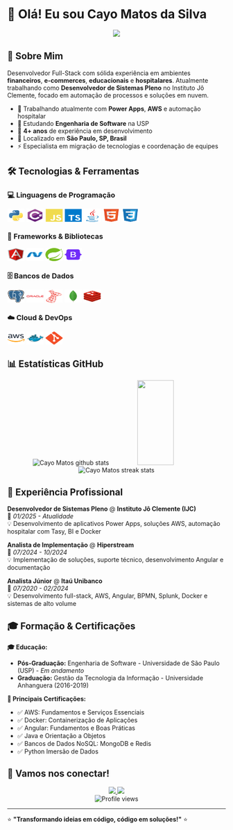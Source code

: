 # 👋 Olá! Eu sou Cayo Matos da Silva

<div align="center">
  <img src="https://readme-typing-svg.herokuapp.com/?color=00bfbf&size=35&center=true&vCenter=true&width=1000&lines=Desenvolvedor+Full-Stack;+27+anos+de+idade;Especialista+em+Sistemas+Financeiros;Apaixonado+por+Tecnologia!" />
</div>

## 🚀 Sobre Mim

Desenvolvedor Full-Stack com sólida experiência em ambientes **financeiros**, **e-commerces**, **educacionais** e **hospitalares**. Atualmente trabalhando como **Desenvolvedor de Sistemas Pleno** no Instituto Jô Clemente, focado em automação de processos e soluções em nuvem.

- 🔭 Trabalhando atualmente com **Power Apps**, **AWS** e automação hospitalar
- 🌱 Estudando **Engenharia de Software** na USP
- 💼 **4+ anos** de experiência em desenvolvimento
- 📍 Localizado em **São Paulo, SP, Brasil**
- ⚡ Especialista em migração de tecnologias e coordenação de equipes

## 🛠️ Tecnologias & Ferramentas

### 💻 Linguagens de Programação
<div style="display: inline_block">
  <img align="center" alt="Python" height="30" width="40" src="https://raw.githubusercontent.com/devicons/devicon/master/icons/python/python-original.svg">
  <img align="center" alt="Csharp" height="30" width="40" src="https://raw.githubusercontent.com/devicons/devicon/master/icons/csharp/csharp-original.svg">
  <img align="center" alt="JavaScript" height="30" width="40" src="https://raw.githubusercontent.com/devicons/devicon/master/icons/javascript/javascript-plain.svg">
  <img align="center" alt="TypeScript" height="30" width="40" src="https://raw.githubusercontent.com/devicons/devicon/master/icons/typescript/typescript-plain.svg">
  <img align="center" alt="Java" height="30" width="40" src="https://raw.githubusercontent.com/devicons/devicon/master/icons/java/java-original.svg">
  <img align="center" alt="HTML5" height="30" width="40" src="https://raw.githubusercontent.com/devicons/devicon/master/icons/html5/html5-original.svg">
  <img align="center" alt="CSS3" height="30" width="40" src="https://raw.githubusercontent.com/devicons/devicon/master/icons/css3/css3-original.svg">
</div>

### 🔧 Frameworks & Bibliotecas
<div style="display: inline_block">
  <img align="center" alt="Angular" height="30" width="40" src="https://raw.githubusercontent.com/devicons/devicon/master/icons/angularjs/angularjs-original.svg">
  <img align="center" alt="DotNet" height="30" width="40" src="https://raw.githubusercontent.com/devicons/devicon/master/icons/dot-net/dot-net-original.svg">
  <img align="center" alt="Spring" height="30" width="40" src="https://raw.githubusercontent.com/devicons/devicon/master/icons/spring/spring-original.svg">
  <img align="center" alt="Bootstrap" height="30" width="40" src="https://raw.githubusercontent.com/devicons/devicon/master/icons/bootstrap/bootstrap-plain.svg">
</div>

### 🗄️ Bancos de Dados
<div style="display: inline_block">
  <img align="center" alt="PostgreSQL" height="30" width="40" src="https://raw.githubusercontent.com/devicons/devicon/master/icons/postgresql/postgresql-original.svg">
  <img align="center" alt="Oracle" height="30" width="40" src="https://raw.githubusercontent.com/devicons/devicon/master/icons/oracle/oracle-original.svg">
  <img align="center" alt="SQLServer" height="30" width="40" src="https://raw.githubusercontent.com/devicons/devicon/master/icons/microsoftsqlserver/microsoftsqlserver-plain.svg">
  <img align="center" alt="MongoDB" height="30" width="40" src="https://raw.githubusercontent.com/devicons/devicon/master/icons/mongodb/mongodb-original.svg">
  <img align="center" alt="Redis" height="30" width="40" src="https://raw.githubusercontent.com/devicons/devicon/master/icons/redis/redis-original.svg">
</div>

### ☁️ Cloud & DevOps
<div style="display: inline_block">
  <img align="center" alt="AWS" height="30" width="40" src="https://raw.githubusercontent.com/devicons/devicon/master/icons/amazonwebservices/amazonwebservices-original.svg">
  <img align="center" alt="Docker" height="30" width="40" src="https://raw.githubusercontent.com/devicons/devicon/master/icons/docker/docker-original.svg">
  <img align="center" alt="Git" height="30" width="40" src="https://raw.githubusercontent.com/devicons/devicon/master/icons/git/git-original.svg">
</div>

## 📊 Estatísticas GitHub

<div align="center">
  <img width="49%" height="195px" src="https://github-readme-stats.vercel.app/api?username=cayomattos&show_icons=true&count_private=true&hide_border=true&title_color=00bfbf&icon_color=00bfbf&text_color=c9d1d9&bg_color=0d1117" alt="Cayo Matos github stats" /> 
  <img width="41%" height="195px" src="https://github-readme-stats.vercel.app/api/top-langs/?username=cayomattos&layout=compact&hide_border=true&title_color=00bfbf&text_color=00bfbf&bg_color=0d1117" />
</div>

<div align="center">
  <img src="https://github-readme-streak-stats.herokuapp.com?user=cayomattos&theme=dark&hide_border=true&stroke=0000&background=0D1117&ring=00bfbf&fire=00bfbf&currStreakLabel=00bfbf" alt="Cayo Matos streak stats"/>
</div>

## 💼 Experiência Profissional


**Desenvolvedor de Sistemas Pleno** @ **Instituto Jô Clemente (IJC)**  
📅 *01/2025 - Atualidade*  
💡 Desenvolvimento de aplicativos Power Apps, soluções AWS, automação hospitalar com Tasy, BI e Docker


**Analista de Implementação** @ **Hiperstream**  
📅 *07/2024 - 10/2024*  
💡 Implementação de soluções, suporte técnico, desenvolvimento Angular e documentação


**Analista Júnior** @ **Itaú Unibanco**  
📅 *07/2020 - 02/2024*  
💡 Desenvolvimento full-stack, AWS, Angular, BPMN, Splunk, Docker e sistemas de alto volume



## 🎓 Formação & Certificações

**🎓 Educação:**
- **Pós-Graduação:** Engenharia de Software - Universidade de São Paulo (USP) - *Em andamento*
- **Graduação:** Gestão da Tecnologia da Informação - Universidade Anhanguera (2016-2019)

**📜 Principais Certificações:**
- ✅ AWS: Fundamentos e Serviços Essenciais
- ✅ Docker: Containerização de Aplicações
- ✅ Angular: Fundamentos e Boas Práticas
- ✅ Java e Orientação a Objetos
- ✅ Bancos de Dados NoSQL: MongoDB e Redis
- ✅ Python Imersão de Dados


## 🔗 Vamos nos conectar!

<div align="center">
  <a href="https://www.linkedin.com/in/cayo-matos-da-silva-0659b6116/" target="_blank">
    <img src="https://img.shields.io/badge/-LinkedIn-%230077B5?style=for-the-badge&logo=linkedin&logoColor=white" target="_blank">
  </a>
  <a href="mailto:cayomattos@outlook.com">
    <img src="https://img.shields.io/badge/-Gmail-%23333?style=for-the-badge&logo=gmail&logoColor=white" target="_blank">
  </a>
</div>

<div align="center">
  <img src="https://komarev.com/ghpvc/?username=cayomattos&color=00bfbf&style=flat-square" alt="Profile views" />
</div>

---
⭐️ **"Transformando ideias em código, código em soluções!"** ⭐️
